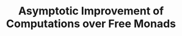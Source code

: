 ---
title: Asymptotic Improvement of Computations over Free Monads
paper-url: http://www.iai.uni-bonn.de/~jv/mpc08.pdf
authors:
- Janis Voigtländer
type: paper
tags:
- free monads
- optimization
doHaskell-type: research paper
dohaskell-year: 2008
---